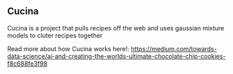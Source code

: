 ## Cucina

Cucina is a project that pulls recipes off the web and uses gaussian mixture models to cluter recipes together

Read more about how Cucina works here!: https://medium.com/towards-data-science/ai-and-creating-the-worlds-ultimate-chocolate-chip-cookies-f8c688fe3f98

